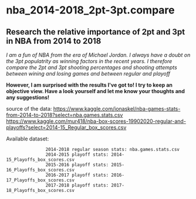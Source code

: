 # nba_2014-2018_2pt-3pt.compare
## Research the relative importance of 2pt and 3pt in NBA from 2014 to 2018
_I am a fun of NBA from the era of Michael Jordan. I always have a doubt on the 3pt populatrity as winning factors in the recent years. I therefore compare the 2pt and 3pt shooting percentages and shooting attempts between wining and losing games and between regular and playoff_  

**However, I am surprised with the results I've got to! I try to keep an objective view. Have a look yourself and let me know your thoughts and any suggestions!**  

source of the data: https://www.kaggle.com/ionaskel/nba-games-stats-from-2014-to-2018?select=nba.games.stats.csv  
https://www.kaggle.com/mur418/nba-box-scores-19902020-regular-and-playoffs?select=2014-15_Regular_box_scores.csv  

Available dataset: 

                   2014-2018 regular season stats: nba.games.stats.csv 
                   2014-2015 playoff stats: 2014-15_Playoffs_box_scores.csv                     
                   2015-2016 playoff stats: 2015-16_Playoffs_box_scores.csv                     
                   2016-2017 playoff stats: 2016-17_Playoffs_box_scores.csv                     
                   2017-2018 playoff stats: 2017-18_Playoffs_box_scores.csv
